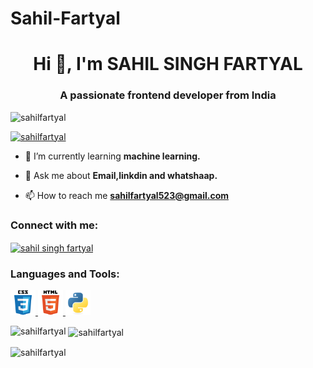 # Sahil-Fartyal
<h1 align="center">Hi 👋, I'm SAHIL SINGH FARTYAL</h1>
<h3 align="center">A passionate frontend developer from India</h3>

<p align="left"> <img src="https://komarev.com/ghpvc/?username=sahilfartyal&label=Profile%20views&color=0e75b6&style=flat" alt="sahilfartyal" /> </p>

<p align="left"> <a href="https://github.com/ryo-ma/github-profile-trophy"><img src="https://github-profile-trophy.vercel.app/?username=sahilfartyal" alt="sahilfartyal" /></a> </p>

- 🌱 I’m currently learning **machine learning.**

- 💬 Ask me about **Email,linkdin and whatshaap.**

- 📫 How to reach me **sahilfartyal523@gmail.com**

<h3 align="left">Connect with me:</h3>
<p align="left">
<a href="https://linkedin.com/in/sahil singh fartyal" target="blank"><img align="center" src="https://raw.githubusercontent.com/rahuldkjain/github-profile-readme-generator/master/src/images/icons/Social/linked-in-alt.svg" alt="sahil singh fartyal" height="30" width="40" /></a>
</p>

<h3 align="left">Languages and Tools:</h3>
<p align="left"> <a href="https://www.w3schools.com/css/" target="_blank" rel="noreferrer"> <img src="https://raw.githubusercontent.com/devicons/devicon/master/icons/css3/css3-original-wordmark.svg" alt="css3" width="40" height="40"/> </a> <a href="https://www.w3.org/html/" target="_blank" rel="noreferrer"> <img src="https://raw.githubusercontent.com/devicons/devicon/master/icons/html5/html5-original-wordmark.svg" alt="html5" width="40" height="40"/> </a> <a href="https://www.python.org" target="_blank" rel="noreferrer"> <img src="https://raw.githubusercontent.com/devicons/devicon/master/icons/python/python-original.svg" alt="python" width="40" height="40"/> </a> </p>

<p><img align="left" src="https://github-readme-stats.vercel.app/api/top-langs?username=sahilfartyal&show_icons=true&locale=en&layout=compact" alt="sahilfartyal" /></p>

<p>&nbsp;<img align="center" src="https://github-readme-stats.vercel.app/api?username=sahilfartyal&show_icons=true&locale=en" alt="sahilfartyal" /></p>

<p><img align="center" src="https://github-readme-streak-stats.herokuapp.com/?user=sahilfartyal&" alt="sahilfartyal" /></p>
